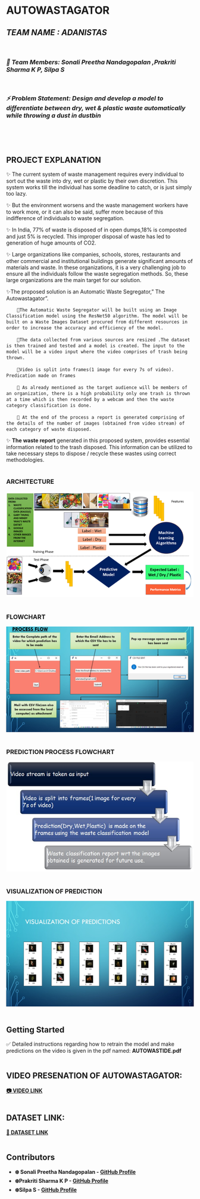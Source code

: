 # AUTOWASTAGATOR
<i>
<h2> TEAM NAME : ADANISTAS </h2><br>

### 🙋 Team Members: Sonali Preetha Nandagopalan ,Prakriti Sharma K P, Silpa S

<br>

### ⚡ Problem Statement: Design and develop a model to differentiate between dry, wet & plastic waste automatically while throwing a dust in dustbin </i>
<br>
<br>
<br>

## PROJECT EXPLANATION
✨ The current system of waste management requires every individual to sort out the waste into dry, wet or plastic by their own discretion. This system works till the individual has some deadline to catch, or is just simply too lazy.

✨  But the environment worsens and the waste management workers have to work more, or it can also be said, suffer more because of this indifference of individuals to waste segregation. 

✨ In India, 77% of waste is disposed of in open dumps,18% is composted and just 5% is recycled. This improper disposal of waste has led to generation of huge amounts of CO2. 

✨ Large organizations like companies, schools, stores, restaurants and other commercial and institutional buildings generate significant amounts of materials and waste. In these organizations, it is a very challenging job to ensure all the individuals follow the waste segregation methods. So, these large organizations are the main target for our solution.

✨The proposed solution is an Automatic Waste Segregator,” The Autowastagator”.

        💮The Automatic Waste Segregator will be built using an Image Classification model using the ResNet50 algorithm. The model will be built on a Waste Images Dataset procured from different resources in order to increase the accuracy and efficiency of the model.
        
        💮The data collected from various sources are resized .The dataset is then trained and tested and a model is created. The input to the model will be a video input where the video comprises of trash being thrown.

        💮Video is split into frames(1 image for every 7s of video). Predication made on frames
        
        💮 As already mentioned as the target audience will be members of an organization, there is a high probability only one trash is thrown at a time which is then recorded by a webcam and then the waste category classification is done.
        
        💮 At the end of the process a report is generated comprising of the details of the number of images (obtained from video stream) of each category of waste disposed.

✨  <b>The waste report</b> generated in this proposed system, provides essential information related to the trash disposed. This information can be utilized to take necessary steps to dispose / recycle these wastes using correct methodologies.
<br></br>

### ARCHITECTURE 
<img src="https://github.com/Adanistas/AUTOWASTAGATOR/blob/master/ARCHITECTURE.png">
<br></br>

### FLOWCHART 
<img src="https://github.com/Adanistas/AUTOWASTAGATOR/blob/master/PROCESS_FLOW.jpeg">
<br></br>

### PREDICTION PROCESS FLOWCHART
<img src="https://github.com/Adanistas/AUTOWASTAGATOR/blob/master/PREDICTION_PROCESS_FLOWCHART.jpeg">
<br></br>

### VISUALIZATION OF PREDICTION 
<img src="https://github.com/Adanistas/AUTOWASTAGATOR/blob/master/VISUALIZATION_OF_PREDICTIONS.jpeg">
<br></br>


## Getting Started

✅ Detailed instructions regarding how to retrain the model and make predictions on the video is given in the pdf named: <b>AUTOWASTIDE.pdf<b>
<br></br>


## VIDEO PRESENATION OF AUTOWASTAGATOR:
<a href="https://drive.google.com/file/d/1P64HOzly0eu6iu8PyOqDjKuZZNLjSGIC/view?usp=sharing"> 📷 VIDEO LINK </a>
<br></br>

## DATASET LINK:
<a href="https://drive.google.com/file/d/1LytwxfjLmMhSZUv3dl76t_pNeBxVyD52/view?usp=sharing"> 📂 DATASET LINK </a>
<br></br>

## Contributors

* **❄️ Sonali Preetha Nandagopalan** - [GitHub Profile](https://github.com/Sonali2824)
* **❄️Prakriti Sharma K P** - [GitHub Profile](https://github.com/prakritisharma)
* **❄️Silpa S** - [GitHub Profile](https://github.com/silpasreeni99)




